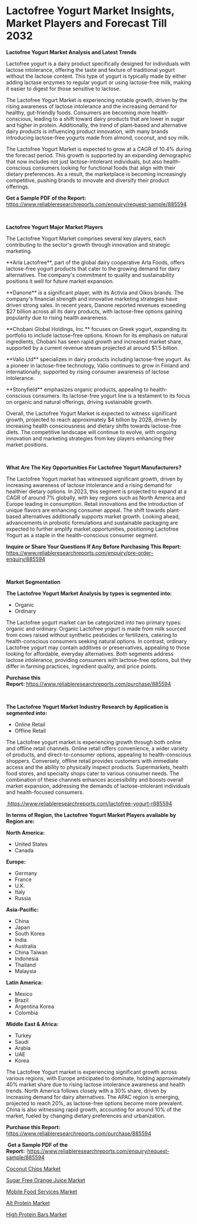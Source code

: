 <p><h1>Lactofree Yogurt Market Insights, Market Players and Forecast Till 2032</h1></p><p><strong>Lactofree Yogurt Market Analysis and Latest Trends</strong></p>
<p><p>Lactofree yogurt is a dairy product specifically designed for individuals with lactose intolerance, offering the taste and texture of traditional yogurt without the lactose content. This type of yogurt is typically made by either adding lactase enzymes to regular yogurt or using lactose-free milk, making it easier to digest for those sensitive to lactose. </p><p>The Lactofree Yogurt Market is experiencing notable growth, driven by the rising awareness of lactose intolerance and the increasing demand for healthy, gut-friendly foods. Consumers are becoming more health-conscious, leading to a shift toward dairy products that are lower in sugar and higher in protein. Additionally, the trend of plant-based and alternative dairy products is influencing product innovation, with many brands introducing lactose-free yogurts made from almond, coconut, and soy milk.</p><p>The Lactofree Yogurt Market is expected to grow at a CAGR of 10.4% during the forecast period. This growth is supported by an expanding demographic that now includes not just lactose-intolerant individuals, but also health-conscious consumers looking for functional foods that align with their dietary preferences. As a result, the marketplace is becoming increasingly competitive, pushing brands to innovate and diversify their product offerings.</p></p>
<p><strong>Get a Sample PDF of the Report:&nbsp;</strong> <a href="https://www.reliableresearchreports.com/enquiry/request-sample/885594?utm_campaign=32&utm_medium=2&utm_source=Github&utm_content=ia&utm_term=07042025&utm_id=lactofree-yogurt">https://www.reliableresearchreports.com/enquiry/request-sample/885594</a></p>
<p>&nbsp;</p>
<p><strong>Lactofree Yogurt Major Market Players</strong></p>
<p><p>The Lactofree Yogurt Market comprises several key players, each contributing to the sector's growth through innovation and strategic marketing. </p><p>**Arla Lactofree**, part of the global dairy cooperative Arla Foods, offers lactose-free yogurt products that cater to the growing demand for dairy alternatives. The company's commitment to quality and sustainability positions it well for future market expansion. </p><p>**Danone** is a significant player, with its Activia and Oikos brands. The company's financial strength and innovative marketing strategies have driven strong sales. In recent years, Danone reported revenues exceeding $27 billion across all its dairy products, with lactose-free options gaining popularity due to rising health awareness.</p><p>**Chobani Global Holdings, Inc.** focuses on Greek yogurt, expanding its portfolio to include lactose-free options. Known for its emphasis on natural ingredients, Chobani has seen rapid growth and increased market share, supported by a current revenue stream projected at around $1.5 billion.</p><p>**Valio Ltd** specializes in dairy products including lactose-free yogurt. As a pioneer in lactose-free technology, Valio continues to grow in Finland and internationally, supported by rising consumer awareness of lactose intolerance.</p><p>**Stonyfield** emphasizes organic products, appealing to health-conscious consumers. Its lactose-free yogurt line is a testament to its focus on organic and natural offerings, driving sustainable growth.</p><p>Overall, the Lactofree Yogurt Market is expected to witness significant growth, projected to reach approximately $4 billion by 2028, driven by increasing health consciousness and dietary shifts towards lactose-free diets. The competitive landscape will continue to evolve, with ongoing innovation and marketing strategies from key players enhancing their market positions.</p></p>
<p>&nbsp;</p>
<p><strong>What Are The Key Opportunities For Lactofree Yogurt Manufacturers?</strong></p>
<p><p>The Lactofree Yogurt market has witnessed significant growth, driven by increasing awareness of lactose intolerance and a rising demand for healthier dietary options. In 2023, this segment is projected to expand at a CAGR of around 7% globally, with key regions such as North America and Europe leading in consumption. Retail innovations and the introduction of unique flavors are enhancing consumer appeal. The shift towards plant-based alternatives additionally supports market growth. Looking ahead, advancements in probiotic formulations and sustainable packaging are expected to further amplify market opportunities, positioning Lactofree Yogurt as a staple in the health-conscious consumer segment.</p></p>
<p><strong>Inquire or Share Your Questions If Any Before Purchasing This Report:</strong> <a href="https://www.reliableresearchreports.com/enquiry/pre-order-enquiry/885594?utm_campaign=32&utm_medium=2&utm_source=Github&utm_content=ia&utm_term=07042025&utm_id=lactofree-yogurt">https://www.reliableresearchreports.com/enquiry/pre-order-enquiry/885594</a></p>
<p>&nbsp;</p>
<p><strong>Market Segmentation</strong></p>
<p><strong>The Lactofree Yogurt Market Analysis by types is segmented into:</strong></p>
<p><ul><li>Organic</li><li>Ordinary</li></ul></p>
<p><p>The Lactofree yogurt market can be categorized into two primary types: organic and ordinary. Organic Lactofree yogurt is made from milk sourced from cows raised without synthetic pesticides or fertilizers, catering to health-conscious consumers seeking natural options. In contrast, ordinary Lactofree yogurt may contain additives or preservatives, appealing to those looking for affordable, everyday alternatives. Both segments address lactose intolerance, providing consumers with lactose-free options, but they differ in farming practices, ingredient quality, and price points.</p></p>
<p><strong>Purchase this Report:&nbsp;</strong><a href="https://www.reliableresearchreports.com/purchase/885594?utm_campaign=32&utm_medium=2&utm_source=Github&utm_content=ia&utm_term=07042025&utm_id=lactofree-yogurt">https://www.reliableresearchreports.com/purchase/885594</a></p>
<p>&nbsp;</p>
<p><strong>The Lactofree Yogurt Market Industry Research by Application is segmented into:</strong></p>
<p><ul><li>Online Retail</li><li>Offline Retail</li></ul></p>
<p><p>The Lactofree yogurt market is experiencing growth through both online and offline retail channels. Online retail offers convenience, a wider variety of products, and direct-to-consumer options, appealing to health-conscious shoppers. Conversely, offline retail provides customers with immediate access and the ability to physically inspect products. Supermarkets, health food stores, and specialty shops cater to various consumer needs. The combination of these channels enhances accessibility and boosts overall market expansion, addressing the demands of lactose-intolerant individuals and health-focused consumers.</p></p>
<p><a href="https://www.reliableresearchreports.com/lactofree-yogurt-r885594?utm_campaign=32&utm_medium=2&utm_source=Github&utm_content=ia&utm_term=07042025&utm_id=lactofree-yogurt">&nbsp;https://www.reliableresearchreports.com/lactofree-yogurt-r885594</a></p>
<p><strong>In terms of Region, the Lactofree Yogurt Market Players available by Region are:</strong></p>
<p>
    <p> <strong> North America: </strong>
        <ul>
            <li>United States</li>
            <li>Canada</li>
        </ul>
        </p> 
    <p> <strong> Europe: </strong>
        <ul>
            <li>Germany</li>
            <li>France</li>
            <li>U.K.</li>
            <li>Italy</li>
            <li>Russia</li>
        </ul>
        </p> 
    <p> <strong> Asia-Pacific: </strong>
        <ul>
            <li>China</li>
            <li>Japan</li>
            <li>South Korea</li>
            <li>India</li>
            <li>Australia</li>
            <li>China Taiwan</li>
            <li>Indonesia</li>
            <li>Thailand</li>
            <li>Malaysia</li>
        </ul>
        </p> 
    <p> <strong> Latin America: </strong>
        <ul>
            <li>Mexico</li>
            <li>Brazil</li>
            <li>Argentina Korea</li>
            <li>Colombia</li>
        </ul>
        </p> 
    <p> <strong> Middle East & Africa: </strong>
        <ul>
            <li>Turkey</li>
            <li>Saudi</li>
            <li>Arabia</li>
            <li>UAE</li>
            <li>Korea</li>
        </ul>
    </p>
    </p>
<p><p>The Lactofree Yogurt market is experiencing significant growth across various regions, with Europe anticipated to dominate, holding approximately 40% market share due to rising lactose intolerance awareness and health trends. North America follows closely with a 30% share, driven by increasing demand for dairy alternatives. The APAC region is emerging, projected to reach 20%, as lactose-free options become more prevalent. China is also witnessing rapid growth, accounting for around 10% of the market, fueled by changing dietary preferences and urbanization.</p></p>
<p><strong>Purchase this Report: </strong><a href="https://www.reliableresearchreports.com/purchase/885594?utm_campaign=32&utm_medium=2&utm_source=Github&utm_content=ia&utm_term=07042025&utm_id=lactofree-yogurt">https://www.reliableresearchreports.com/purchase/885594</a></p>
<p>&nbsp;<strong>Get a Sample PDF of the Report:&nbsp;&nbsp;</strong><a href="https://www.reliableresearchreports.com/enquiry/request-sample/885594?utm_campaign=32&utm_medium=2&utm_source=Github&utm_content=ia&utm_term=07042025&utm_id=lactofree-yogurt">https://www.reliableresearchreports.com/enquiry/request-sample/885594</a></p>
<p><strong></strong></p>
<p><p><a href="https://github.com/dafertsuria/Market-Research-Report-List-1/blob/main/coconut-chips-market.md?utm_campaign=32&utm_medium=2&utm_source=Github&utm_content=ia&utm_term=07042025&utm_id=lactofree-yogurt">Coconut Chips Market</a></p><p><a href="https://github.com/seibttullyjh/Market-Research-Report-List-1/blob/main/sugar-free-orange-juice-market.md?utm_campaign=32&utm_medium=2&utm_source=Github&utm_content=ia&utm_term=07042025&utm_id=lactofree-yogurt">Sugar Free Orange Juice Market</a></p><p><a href="https://github.com/storcweithzg/Market-Research-Report-List-1/blob/main/mobile-food-services-market.md?utm_campaign=32&utm_medium=2&utm_source=Github&utm_content=ia&utm_term=07042025&utm_id=lactofree-yogurt">Mobile Food Services Market</a></p><p><a href="https://github.com/shroffuhpa/Market-Research-Report-List-1/blob/main/alt-protein-market.md?utm_campaign=32&utm_medium=2&utm_source=Github&utm_content=ia&utm_term=07042025&utm_id=lactofree-yogurt">Alt Protein Market</a></p><p><a href="https://github.com/billejuman43/Market-Research-Report-List-1/blob/main/high-protein-bars-market.md?utm_campaign=32&utm_medium=2&utm_source=Github&utm_content=ia&utm_term=07042025&utm_id=lactofree-yogurt">High Protein Bars Market</a></p></p>